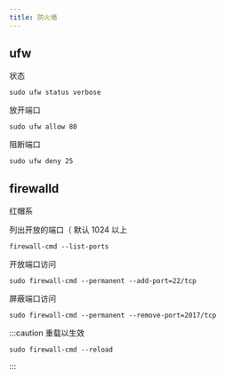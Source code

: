 ```yaml
---
title: 防火墙
---
```


## ufw

状态

    sudo ufw status verbose

放开端口

    sudo ufw allow 80

阻断端口

    sudo ufw deny 25

## firewalld

红帽系

列出开放的端口（ 默认 1024 以上

    firewall-cmd --list-ports

开放端口访问

    sudo firewall-cmd --permanent --add-port=22/tcp

屏蔽端口访问

    sudo firewall-cmd --permanent --remove-port=2017/tcp

:::caution 重载以生效

    sudo firewall-cmd --reload

:::
